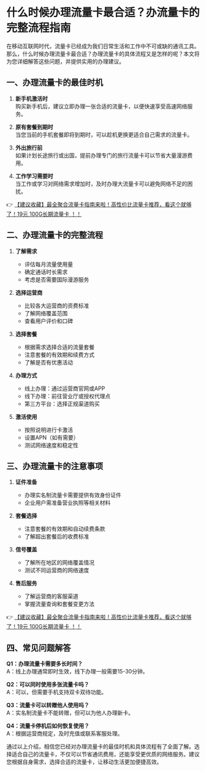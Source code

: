 # 什么时候办理流量卡最合适？办流量卡的完整流程指南

在移动互联网时代，流量卡已经成为我们日常生活和工作中不可或缺的通讯工具。那么，什么时候办理流量卡最合适？办理流量卡的具体流程又是怎样的呢？本文将为您详细解答这些问题，并提供实用的办理建议。

## 一、办理流量卡的最佳时机

1. **新手机激活时**  
   购买新手机后，建议立即办理一张合适的流量卡，以便快速享受高速网络服务。

2. **原有套餐到期时**  
   当您当前的手机套餐即将到期时，可以趁机更换更适合自己需求的流量卡。

3. **外出旅行前**  
   如果计划长途旅行或出国，提前办理专门的旅行流量卡可以节省大量漫游费用。

4. **工作学习需要时**  
   当工作或学习对网络需求增加时，及时办理大流量卡可以避免网络不足的困扰。

👉 [【建议收藏】最全聚合流量卡指南来啦！高性价比流量卡推荐，看这个就够了！19元 100G长期流量卡 ！！](https://bit.ly/Liuliangka)

## 二、办理流量卡的完整流程

1. **了解需求**
   - 评估每月流量使用量
   - 确定通话时长需求
   - 考虑是否需要国际漫游服务

2. **选择运营商**
   - 比较各大运营商的资费标准
   - 了解网络覆盖范围
   - 查看用户评价和口碑

3. **选择套餐**
   - 根据需求选择合适的流量套餐
   - 注意套餐的有效期和续费方式
   - 了解是否有优惠活动

4. **办理方式**
   - 线上办理：通过运营商官网或APP
   - 线下办理：前往营业厅或授权代理点
   - 第三方平台：选择正规渠道购买

5. **激活使用**
   - 按照说明进行卡激活
   - 设置APN（如有需要）
   - 测试网络速度和稳定性

## 三、办理流量卡的注意事项

1. **证件准备**
   - 办理实名制流量卡需要提供有效身份证件
   - 企业用户需准备营业执照等相关材料

2. **套餐选择**
   - 注意套餐的有效期和自动续费条款
   - 了解超出套餐后的收费标准

3. **信号覆盖**
   - 了解所在地区的网络覆盖情况
   - 测试不同运营商的网络速度

4. **售后服务**
   - 了解运营商的客服渠道
   - 掌握流量查询和套餐变更方法

👉 [【建议收藏】最全聚合流量卡指南来啦！高性价比流量卡推荐，看这个就够了！19元 100G长期流量卡 ！！](https://bit.ly/Liuliangka)

## 四、常见问题解答

**Q1：办理流量卡需要多长时间？**  
A：线上办理通常即时生效，线下办理一般需要15-30分钟。

**Q2：可以同时使用多张流量卡吗？**  
A：可以，但需要手机支持双卡双待功能。

**Q3：流量卡可以转赠他人使用吗？**  
A：实名制流量卡不能转赠，但可以为他人办理新卡。

**Q4：流量卡停机后如何恢复使用？**  
A：根据运营商规定，及时充值或联系客服处理。

通过以上介绍，相信您已经对办理流量卡的最佳时机和具体流程有了全面了解。选择适合自己的流量卡，不仅可以节省通讯费用，还能享受更优质的网络服务。建议您根据自身需求，选择合适的流量卡，让移动生活更加便捷高效。